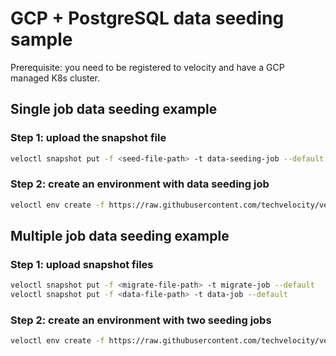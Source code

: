 # GCP + PostgreSQL data seeding sample

Prerequisite: you need to be registered to velocity and have a GCP managed K8s cluster.

## Single job data seeding example

### Step 1: upload the snapshot file

```bash
veloctl snapshot put -f <seed-file-path> -t data-seeding-job --default
```

### Step 2: create an environment with data seeding job

```bash
veloctl env create -f https://raw.githubusercontent.com/techvelocity/velocity-blueprints/main/getting-started/gcp/data-seeding/postgres-single-job.yaml --env-version v2
```

## Multiple job data seeding example

### Step 1: upload snapshot files

```bash
veloctl snapshot put -f <migrate-file-path> -t migrate-job --default
veloctl snapshot put -f <data-file-path> -t data-job --default
```

### Step 2: create an environment with two seeding jobs

```bash
veloctl env create -f https://raw.githubusercontent.com/techvelocity/velocity-blueprints/main/getting-started/gcp/data-seeding/postgres-multi-job.yaml --env-version v2
```
